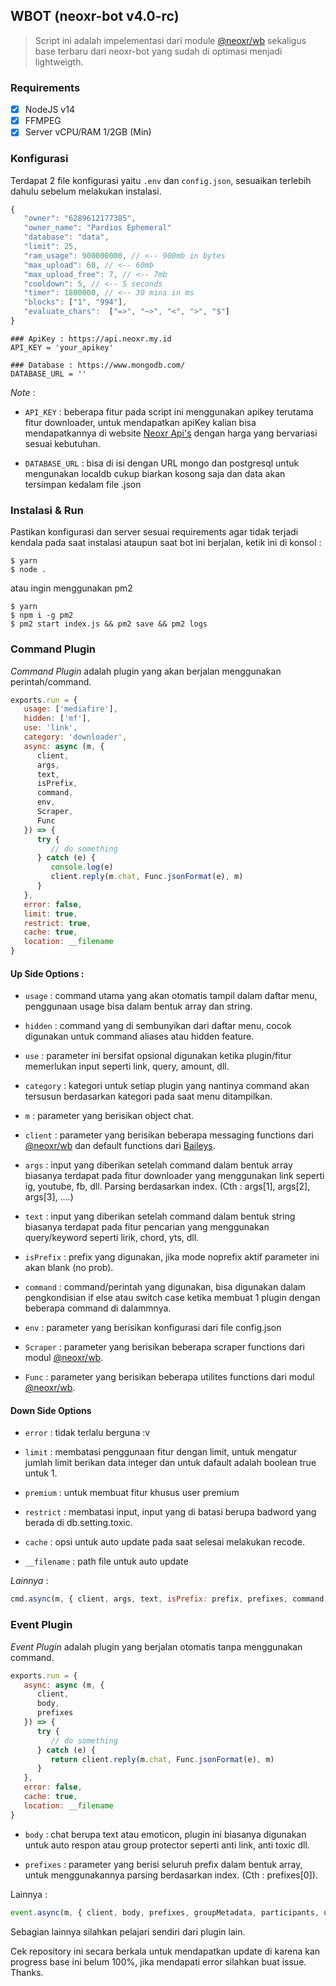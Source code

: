 ## WBOT (neoxr-bot v4.0-rc)

> Script ini adalah impelementasi dari module [@neoxr/wb](https://www.npmjs.com/package/@neoxr/wb) sekaligus base terbaru dari neoxr-bot yang sudah di optimasi menjadi lightweigth.

### Requirements

- [x] NodeJS v14
- [x] FFMPEG
- [x] Server vCPU/RAM 1/2GB (Min)

### Konfigurasi

Terdapat 2 file konfigurasi yaitu ```.env``` dan ```config.json```, sesuaikan terlebih dahulu sebelum melakukan instalasi.

```Javascript
{
   "owner": "6289612177385",
   "owner_name": "Pardios Ephemeral"
   "database": "data",
   "limit": 25,
   "ram_usage": 900000000, // <-- 900mb in bytes
   "max_upload": 60, // <-- 60mb
   "max_upload_free": 7, // <-- 7mb
   "cooldown": 5, // <-- 5 seconds
   "timer": 1800000, // <-- 30 mins in ms
   "blocks": ["1", "994"],
   "evaluate_chars":  ["=>", "~>", "<", ">", "$"]
}
```

```.env
### ApiKey : https://api.neoxr.my.id
API_KEY = 'your_apikey'

### Database : https://www.mongodb.com/
DATABASE_URL = ''
```

*Note* : 
+ ```API_KEY``` : beberapa fitur pada script ini menggunakan apikey terutama fitur downloader, untuk mendapatkan apiKey kalian bisa mendapatkannya di website [Neoxr Api's](https://api.neoxr.my.id) dengan harga yang bervariasi sesuai kebutuhan.

+ ```DATABASE_URL``` : bisa di isi dengan URL mongo dan postgresql untuk mengunakan localdb cukup biarkan kosong saja dan data akan tersimpan kedalam file .json

### Instalasi & Run

Pastikan konfigurasi dan server sesuai requirements agar tidak terjadi kendala pada saat instalasi ataupun saat bot ini berjalan, ketik ini di konsol :

```
$ yarn
$ node .
```

atau ingin menggunakan pm2

```
$ yarn
$ npm i -g pm2
$ pm2 start index.js && pm2 save && pm2 logs
```

### Command Plugin

*Command Plugin* adalah plugin yang akan berjalan menggunakan perintah/command.

```Javascript
exports.run = {
   usage: ['mediafire'],
   hidden: ['mf'],
   use: 'link',
   category: 'downloader',
   async: async (m, {
      client,
      args,
      text,
      isPrefix,
      command,
      env,
      Scraper,
      Func
   }) => {
      try {
         // do something
      } catch (e) {
         console.log(e)
         client.reply(m.chat, Func.jsonFormat(e), m)
      }
   },
   error: false,
   limit: true,
   restrict: true,
   cache: true,
   location: __filename
}
```

#### Up Side Options :

+ ```usage``` : command utama yang akan otomatis tampil dalam daftar menu, penggunaan usage bisa dalam bentuk array dan string.

+ ```hidden``` : command yang di sembunyikan dari daftar menu, cocok digunakan untuk command aliases atau hidden feature.

+ ```use``` : parameter ini bersifat opsional digunakan ketika plugin/fitur memerlukan input seperti link, query, amount, dll.

+ ```category``` : kategori untuk setiap plugin yang nantinya command akan tersusun berdasarkan kategori pada saat menu ditampilkan.

+ ```m``` : parameter yang berisikan object chat.

+ ```client``` : parameter yang berisikan beberapa messaging functions dari [@neoxr/wb](https://www.npmjs.com/package/@neoxr/wb) dan default functions dari [Baileys](https://github.com/WhiskeySockets/Baileys).

+ ```args``` : input yang diberikan setelah command dalam bentuk array biasanya terdapat pada fitur downloader yang menggunakan link seperti ig, youtube, fb, dll. Parsing berdasarkan index. (Cth : args[1], args[2], args[3], ....)

+ ```text``` : input yang diberikan setelah command dalam bentuk string biasanya terdapat pada fitur pencarian yang menggunakan query/keyword seperti lirik, chord, yts, dll.

+ ```isPrefix``` : prefix yang digunakan, jika mode noprefix aktif parameter ini akan blank (no prob).

+ ```command``` : command/perintah yang digunakan, bisa digunakan dalam pengkondisian if else atau switch case ketika membuat 1 plugin dengan beberapa command di dalammnya.

+ ```env``` : parameter yang berisikan konfigurasi dari file config.json

+ ```Scraper``` : parameter yang berisikan beberapa scraper functions dari modul [@neoxr/wb](https://www.npmjs.com/package/@neoxr/wb).

+ ```Func``` : parameter yang berisikan beberapa utilites functions dari modul [@neoxr/wb](https://www.npmjs.com/package/@neoxr/wb).

#### Down Side Options

+ ```error``` : tidak terlalu berguna :v

+ ```limit``` : membatasi penggunaan fitur dengan limit, untuk mengatur jumlah limit berikan data integer dan untuk dafault adalah boolean true untuk 1.

+ ```premium``` : untuk membuat fitur khusus user premium

+ ```restrict``` : membatasi input, input yang di batasi berupa badword yang berada di db.setting.toxic.

+ ```cache``` : opsi untuk auto update pada saat selesai melakukan recode.

+ ```__filename``` : path file untuk auto update

*Lainnya* :

```Javascript
cmd.async(m, { client, args, text, isPrefix: prefix, prefixes, command, groupMetadata, participants, users, chats, groupSet, setting, isOwner, isAdmin, isBotAdmin, plugins, blockList, env, ctx, Func, Scraper })
```

### Event Plugin

*Event Plugin* adalah plugin yang berjalan otomatis tanpa menggunakan command.

```Javascript
exports.run = {
   async: async (m, {
      client,
      body,
      prefixes
   }) => {
      try {
         // do something
      } catch (e) {
         return client.reply(m.chat, Func.jsonFormat(e), m)
      }
   },
   error: false,
   cache: true,
   location: __filename
}
```

+ ```body``` : chat berupa text atau emoticon, plugin ini biasanya digunakan untuk auto respon atau group protector seperti anti link, anti toxic dll.

+ ```prefixes``` : parameter yang berisi seluruh prefix dalam bentuk array, untuk menggunakannya parsing berdasarkan index. (Cth : prefixes[0]).

Lainnya :
```Javascript
event.async(m, { client, body, prefixes, groupMetadata, participants, users, chats, groupSet, setting, isOwner, isAdmin, isBotAdmin, plugins, blockList, env, ctx, Func, Scraper })
```

Sebagian lainnya silahkan pelajari sendiri dari plugin lain.

Cek repository ini secara berkala untuk mendapatkan update di karena kan progress base ini belum 100%, jika mendapati error silahkan buat issue. Thanks.